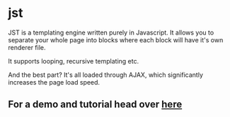 # jst

JST is a templating engine written purely in Javascript. It allows you to separate your whole page into blocks where each block will have it's own renderer file.

It supports looping, recursive templating etc.

And the best part? It's all loaded through AJAX, which significantly increases the page load speed.

## For a demo and tutorial head over [here](http://www.jayanka.com/jst/)
